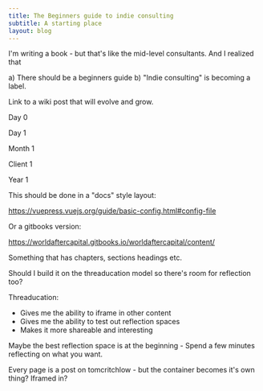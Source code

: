 ```yaml
---
title: The Beginners guide to indie consulting
subtitle: A starting place
layout: blog
---
```


I'm writing a book - but that's like the mid-level consultants. And I realized that

a) There should be a beginners guide
b) "Indie consulting" is becoming a label.

Link to a wiki post that will evolve and grow.

Day 0

Day 1

Month 1

Client 1

Year 1



This should be done in a "docs" style layout:

https://vuepress.vuejs.org/guide/basic-config.html#config-file

Or a gitbooks version:

https://worldaftercapital.gitbooks.io/worldaftercapital/content/

Something that has chapters, sections headings etc.

Should I build it on the threaducation model so there's room for reflection too?

Threaducation:
- Gives me the ability to iframe in other content
- Gives me the ability to test out reflection spaces
- Makes it more shareable and interesting

Maybe the best reflection space is at the beginning - Spend a few minutes reflecting on what you want.

Every page is a post on tomcritchlow - but the container becomes it's own thing? Iframed in?